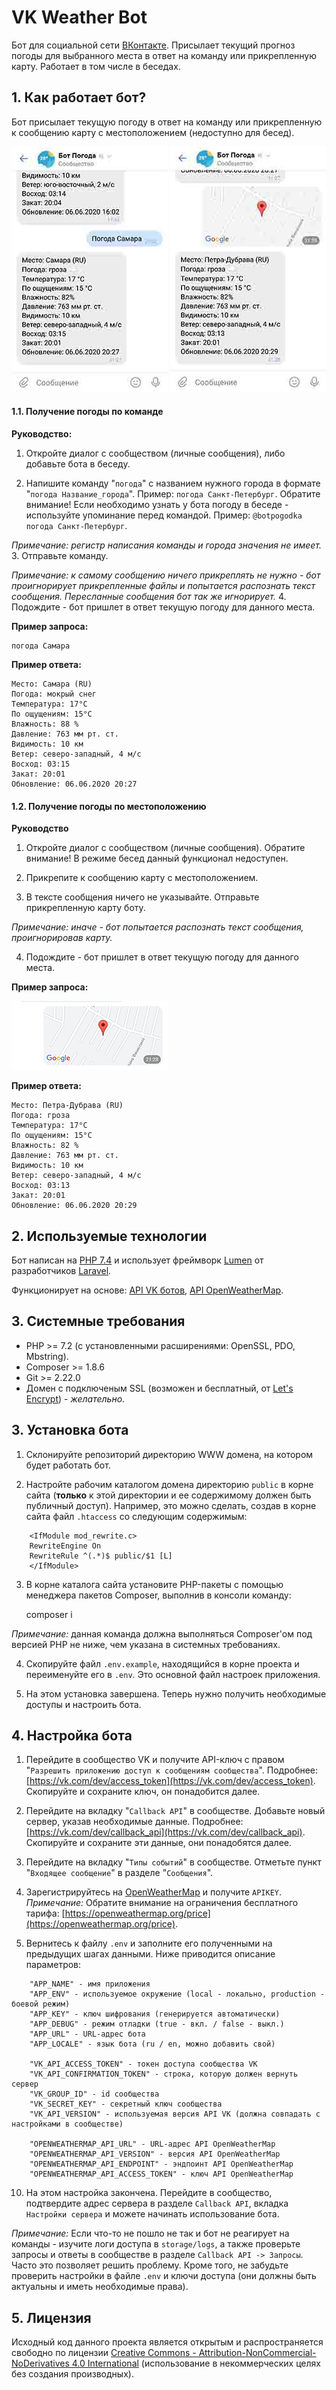 # VK Weather Bot
Бот для социальной сети [ВКонтакте](https://vk.com). Присылает текущий прогноз погоды для выбранного места в ответ на команду или прикрепленную карту. Работает в том числе в беседах.

## 1. Как работает бот?
Бот присылает текущую погоду в ответ на команду или прикрепленную к сообщению карту с местоположением (недоступно для бесед).

<img src="/public/img/command.jpg" width="250" alt="command"> <img src="/public/img/geo.jpg" width="250" alt="geo">

#### 1.1. Получение погоды по команде
**Руководство:**
1. Откройте диалог с сообществом (личные сообщения), либо добавьте бота в беседу.

2. Напишите команду "`погода`" с названием нужного города в формате "`погода Название_города`". Пример: `погода Санкт-Петербург`. Обратите внимание! Если необходимо узнать у бота погоду в беседе - используйте упоминание перед командой. Пример: `@botpogodka погода Санкт-Петербург`.

_Примечание: регистр написания команды и города значения не имеет._
3. Отправьте команду.

_Примечание: к самому сообщению ничего прикреплять не нужно - бот проигнорирует прикрепленные файлы и попытается распознать текст сообщения. Пересланные сообщения бот так же игнорирует._
4. Подождите - бот пришлет в ответ текущую погоду для данного места.

**Пример запроса:**

    погода Самара

**Пример ответа:**

    Место: Самара (RU)
    Погода: мокрый снег
    Температура: 17°C
    По ощущениям: 15°C
    Влажность: 88 %
    Давление: 763 мм рт. ст.
    Видимость: 10 км
    Ветер: северо-западный, 4 м/c
    Восход: 03:15
    Закат: 20:01
    Обновление: 06.06.2020 20:27

#### 1.2. Получение погоды по местоположению
**Руководство**
1. Откройте диалог с сообществом (личные сообщения). Обратите внимание! В режиме бесед данный функционал недоступен.

2. Прикрепите к сообщению карту с местоположением.

3. В тексте сообщения ничего не указывайте. Отправьте прикрепленную карту боту.

_Примечание: иначе - бот попытается распознать текст сообщения, проигнорировав карту._

4. Подождите - бот пришлет в ответ текущую погоду для данного места.

**Пример запроса:**

<img src="/public/img/map.jpg" width="250" alt="map">

**Пример ответа:**

    Место: Петра-Дубрава (RU)
    Погода: гроза
    Температура: 17°C
    По ощущениям: 15°C
    Влажность: 82 %
    Давление: 763 мм рт. ст.
    Видимость: 10 км
    Ветер: северо-западный, 4 м/c
    Восход: 03:13
    Закат: 20:01
    Обновление: 06.06.2020 20:29

## 2. Используемые технологии
Бот написан на [PHP 7.4](https://www.php.net) и использует фреймворк [Lumen](https://lumen.laravel.com) от разработчиков [Laravel](https://laravel.com).

Функционирует на основе: [API VK ботов](https://vk.com/dev/bots_docs), [API OpenWeatherMap](http://openweathermap.org/api).

## 3. Системные требования
* PHP >= 7.2 (с установленными расширениями: OpenSSL, PDO, Mbstring).
* Composer >= 1.8.6
* Git >= 2.22.0
* Домен с подключеным SSL (возможен и бесплатный, от [Let's Encrypt](https://letsencrypt.org/)) - _желательно_.

## 3. Установка бота
1. Склонируйте репозиторий директорию WWW домена, на котором будет работать бот.

2. Настройте рабочим каталогом домена директорию `public` в корне сайта (**только** к этой директории и ее содержимому должен быть публичный доступ). Например, это можно сделать, создав в корне сайта файл `.htaccess` со следующим содержимым:

```
    <IfModule mod_rewrite.c>
    RewriteEngine On
    RewriteRule ^(.*)$ public/$1 [L]
    </IfModule>
```

3. В корне каталога сайта установите PHP-пакеты с помощью менеджера пакетов Composer, выполнив в консоли команду:


    composer i

_Примечание:_ данная команда должна выполняться Composer'ом под версией PHP не ниже, чем указана в системных требованиях.

4. Скопируйте файл `.env.example`, находящийся в корне проекта и переименуйте его в `.env`. Это основной файл настроек приложения.

5. На этом установка завершена. Теперь нужно получить необходимые доступы и настроить бота.

## 4. Настройка бота

1. Перейдите в сообщество VK и получите API-ключ с правом "`Разрешить приложению доступ к сообщениям сообщества`". Подробнее: [https://vk.com/dev/access_token](https://vk.com/dev/access_token). Скопируйте и сохраните ключ, он понадобится далее.

6. Перейдите на вкладку "`Callback API`" в сообществе. Добавьте новый сервер, указав необходимые данные. Подробнее: [https://vk.com/dev/callback_api](https://vk.com/dev/callback_api). Скопируйте и сохраните эти данные, они понадобятся далее.

7. Перейдите на вкладку "`Типы событий`" в сообществе. Отметьте пункт "`Входящее сообщение`" в разделе "`Сообщения`".

8. Зарегистрируйтесь на [OpenWeatherMap](https://home.openweathermap.org/users/sign_up) и получите `APIKEY`. _Примечание:_ Обратите внимание на ограничения бесплатного тарифа: [https://openweathermap.org/price](https://openweathermap.org/price).

9. Вернитесь к файлу `.env` и заполните его полученными на предыдущих шагах данными. Ниже приводится описание параметров:

```
    "APP_NAME" - имя приложения
    "APP_ENV" - используемое окружение (local - локально, production - боевой режим)
    "APP_KEY" - ключ шифрования (генерируется автоматически)
    "APP_DEBUG" - режим отладки (true - вкл. / false - выкл.)
    "APP_URL" - URL-адрес бота
    "APP_LOCALE" - язык бота (ru / en, можно добавить свой)

    "VK_API_ACCESS_TOKEN" - токен доступа сообщества VK
    "VK_API_CONFIRMATION_TOKEN" - строка, которую должен вернуть сервер
    "VK_GROUP_ID" - id сообщества
    "VK_SECRET_KEY" - секретный ключ сообщества
    "VK_API_VERSION" - используемая версия API VK (должна совпадать с настройками в сообществе)

    "OPENWEATHERMAP_API_URL" - URL-адрес API OpenWeatherMap
    "OPENWEATHERMAP_API_VERSION" - версия API OpenWeatherMap
    "OPENWEATHERMAP_API_ENDPOINT" - эндпоинт API OpenWeatherMap
    "OPENWEATHERMAP_API_ACCESS_TOKEN" - ключ API OpenWeatherMap
```

10. На этом настройка закончена. Перейдите в сообщество, подтвердите адрес сервера в разделе `Callback API`, вкладка `Настройки сервера` и можете начинать использование бота.

_Примечание:_ Если что-то не пошло не так и бот не реагирует на команды - изучите логи доступа в `storage/logs`, а также проверьте запросы и ответы в сообществе в разделе `Callback API -> Запросы`. Часто это позволяет решить проблему. Кроме того, не забудьте проверить настройки в файле `.env` и ключи доступа (они должны быть актуальны и иметь необходимые права).

## 5. Лицензия
Исходный код данного проекта является открытым и распространяется свободно по лицензии [Creative Commons - Attribution-NonCommercial-NoDerivatives 4.0 International](license.md) (использование в некоммерческих целях без создания производных).
